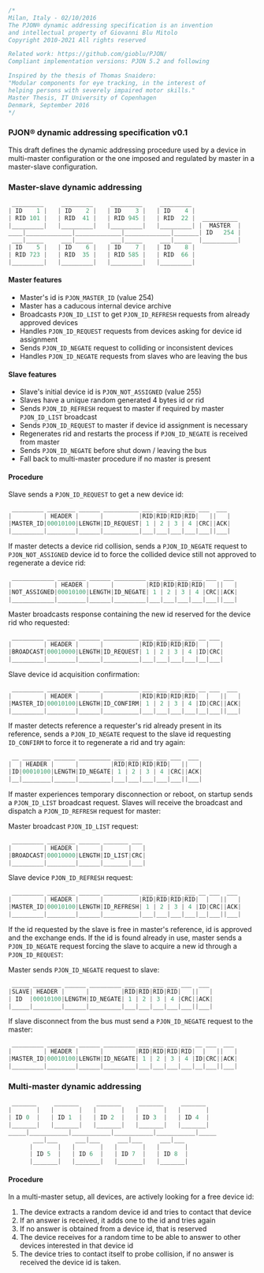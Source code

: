 
```cpp
/*
Milan, Italy - 02/10/2016
The PJON® dynamic addressing specification is an invention
and intellectual property of Giovanni Blu Mitolo
Copyright 2010-2021 All rights reserved

Related work: https://github.com/gioblu/PJON/
Compliant implementation versions: PJON 5.2 and following

Inspired by the thesis of Thomas Snaidero:
"Modular components for eye tracking, in the interest of
helping persons with severely impaired motor skills."
Master Thesis, IT University of Copenhagen
Denmark, September 2016
*/
```

### PJON® dynamic addressing specification v0.1
This draft defines the dynamic addressing procedure used by a device in multi-master configuration or the one imposed and regulated by master in a master-slave configuration.

### Master-slave dynamic addressing
```cpp  
 _________     _________     _________     _________
| ID    1 |   | ID    2 |   | ID    3 |   | ID    4 |
| RID 101 |   | RID  41 |   | RID 945 |   | RID  22 |  __________
|_________|   |_________|   |_________|   |_________| |  MASTER  |
____|_____________|_____________|_____________|_______| ID   254 |
 ___|_____     ___|_____     ___|_____     ___|_____  |__________|
| ID    5 |   | ID    6 |   | ID    7 |   | ID    8 |
| RID 723 |   | RID  35 |   | RID 585 |   | RID  66 |
|_________|   |_________|   |_________|   |_________|
```

#### Master features
* Master's id is `PJON_MASTER_ID` (value 254)
* Master has a caducous internal device archive
* Broadcasts `PJON_ID_LIST` to get `PJON_ID_REFRESH` requests from already approved devices
* Handles `PJON_ID_REQUEST` requests from devices asking for device id assignment
* Sends `PJON_ID_NEGATE` request to colliding or inconsistent devices
* Handles `PJON_ID_NEGATE` requests from slaves who are leaving the bus  

#### Slave features
* Slave's initial device id is `PJON_NOT_ASSIGNED` (value 255)
* Slaves have a unique random generated 4 bytes id or rid
* Sends `PJON_ID_REFRESH` request to master if required by master `PJON_ID_LIST` broadcast
* Sends `PJON_ID_REQUEST` to master if device id assignment is necessary
* Regenerates rid and restarts the process if `PJON_ID_NEGATE` is received from master
* Sends `PJON_ID_NEGATE` before shut down / leaving the bus
* Fall back to multi-master procedure if no master is present

#### Procedure
Slave sends a `PJON_ID_REQUEST` to get a new device id:
```cpp  
 _________ ________ ______ __________ ___ ___ ___ ___ ___  ___
|         | HEADER |      |          |RID|RID|RID|RID|   ||   |
|MASTER_ID|00010100|LENGTH|ID_REQUEST| 1 | 2 | 3 | 4 |CRC||ACK|
|_________|________|______|__________|___|___|___|___|___||___|
```
If master detects a device rid collision, sends a `PJON_ID_NEGATE` request to `PJON_NOT_ASSIGNED` device id to force
the collided device still not approved to regenerate a device rid:
```cpp  
 ____________ ________ ______ _________ ___ ___ ___ ___ ___  ___
|            | HEADER |      |         |RID|RID|RID|RID|   ||   |
|NOT_ASSIGNED|00010100|LENGTH|ID_NEGATE| 1 | 2 | 3 | 4 |CRC||ACK|
|____________|________|______|_________|___|___|___|___|___||___|
```  
Master broadcasts response containing the new id reserved for the device rid who requested:
```cpp  
 _________ ________ ______ __________ ___ ___ ___ ___ __ ___
|         | HEADER |      |          |RID|RID|RID|RID|  |   |
|BROADCAST|00010000|LENGTH|ID_REQUEST| 1 | 2 | 3 | 4 |ID|CRC|
|_________|________|______|__________|___|___|___|___|__|___|
```
Slave device id acquisition confirmation:
```cpp  
 _________ ________ ______ __________ ___ ___ ___ ___ __ ___  ___
|         | HEADER |      |          |RID|RID|RID|RID|  |   ||   |
|MASTER_ID|00010100|LENGTH|ID_CONFIRM| 1 | 2 | 3 | 4 |ID|CRC||ACK|
|_________|________|______|__________|___|___|___|___|__|___||___|
```
If master detects reference a requester's rid already present in its reference, sends a `PJON_ID_NEGATE` request to the slave id requesting `ID_CONFIRM` to force it to regenerate a rid and try again:
```cpp  
 __ ________ ______ _________ ___ ___ ___ ___ ___  ___
|  | HEADER |      |         |RID|RID|RID|RID|   ||   |
|ID|00010100|LENGTH|ID_NEGATE| 1 | 2 | 3 | 4 |CRC||ACK|
|__|________|______|_________|___|___|___|___|___||___|
```
If master experiences temporary disconnection or reboot, on startup sends a `PJON_ID_LIST` broadcast request.
Slaves will receive the broadcast and dispatch a `PJON_ID_REFRESH` request for master:

Master broadcast `PJON_ID_LIST` request:
```cpp  
 _________ ________ ______ _______ ___
|         | HEADER |      |       |   |
|BROADCAST|00010000|LENGTH|ID_LIST|CRC|
|_________|________|______|_______|___|
```
Slave device `PJON_ID_REFRESH` request:
```cpp  
 _________ ________ ______ __________ ___ ___ ___ ___ __ ___  ___
|         | HEADER |      |          |RID|RID|RID|RID|  |   ||   |
|MASTER_ID|00010100|LENGTH|ID_REFRESH| 1 | 2 | 3 | 4 |ID|CRC||ACK|
|_________|________|______|__________|___|___|___|___|__|___||___|
```
If the id requested by the slave is free in master's reference, id is approved and the exchange ends.
If the id is found already in use, master sends a `PJON_ID_NEGATE` request forcing the slave to
acquire a new id through a `PJON_ID_REQUEST`:

Master sends `PJON_ID_NEGATE` request to slave:
```cpp  
 _____ ________ ______ _________ ___ ___ ___ ___ ___  ___
|SLAVE| HEADER |      |         |RID|RID|RID|RID|   ||   |
| ID  |00010100|LENGTH|ID_NEGATE| 1 | 2 | 3 | 4 |CRC||ACK|
|_____|________|______|_________|___|___|___|___|___||___|
```
If slave disconnect from the bus must send a `PJON_ID_NEGATE` request to the master:
```cpp  
 _________ ________ ______ _________ ___ ___ ___ ___ __ ___  ___
|         | HEADER |      |         |RID|RID|RID|RID|  |   ||   |
|MASTER_ID|00010100|LENGTH|ID_NEGATE| 1 | 2 | 3 | 4 |ID|CRC||ACK|
|_________|________|______|_________|___|___|___|___|__|___||___|
```

### Multi-master dynamic addressing
```cpp  
 _______     _______     _______     _______     _______
|       |   |       |   |       |   |       |   |       |
| ID 0  |   | ID 1  |   | ID 2  |   | ID 3  |   | ID 4  |
|_______|   |_______|   |_______|   |_______|   |_______|
_____|___________|___________|___________|___________|_____
       ___|___     ___|___     ___|___     ___|___
      |       |   |       |   |       |   |       |
      | ID 5  |   | ID 6  |   | ID 7  |   | ID 8  |
      |_______|   |_______|   |_______|   |_______|   
```

#### Procedure
In a multi-master setup, all devices, are actively looking for a free device id:

1. The device extracts a random device id and tries to contact that device
2. If an answer is received, it adds one to the id and tries again
3. If no answer is obtained from a device id, that is reserved
4. The device receives for a random time to be able to answer to other devices interested in that device id
5. The device tries to contact itself to probe collision, if no answer is received the device id is taken.

